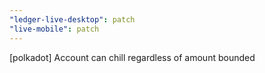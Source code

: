 ```yaml
---
"ledger-live-desktop": patch
"live-mobile": patch
---
```


[polkadot] Account can chill regardless of amount bounded
